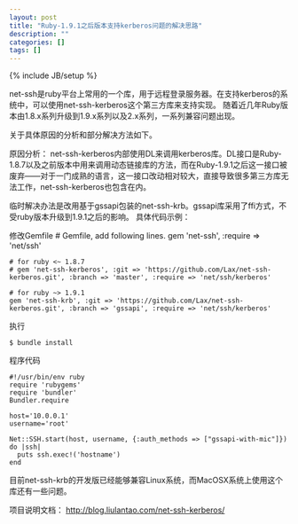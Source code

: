 ```yaml
---
layout: post
title: "Ruby-1.9.1之后版本支持kerberos问题的解决思路"
description: ""
categories: []
tags: []
---
```

{% include JB/setup %}

net-ssh是ruby平台上常用的一个库，用于远程登录服务器。在支持kerberos的系统中，可以使用net-ssh-kerberos这个第三方库来支持实现。
随着近几年Ruby版本由1.8.x系列升级到1.9.x系列以及2.x系列，一系列兼容问题出现。

关于具体原因的分析和部分解决方法如下。

原因分析：
net-ssh-kerberos内部使用DL来调用kerberos库。DL接口是Ruby-1.8.7以及之前版本中用来调用动态链接库的方法，而在Ruby-1.9.1之后这一接口被废弃——对于一门成熟的语言，这一接口改动相对较大，直接导致很多第三方库无法工作，net-ssh-kerberos也包含在内。


临时解决办法是改用基于gssapi包装的net-ssh-krb。gssapi库采用了ffi方式，不受ruby版本升级到1.9.1之后的影响。
具体代码示例：

修改Gemfile
    # Gemfile, add following lines.
    gem 'net-ssh', :require => 'net/ssh'
	
    # for ruby <~ 1.8.7
    # gem 'net-ssh-kerberos', :git => 'https://github.com/Lax/net-ssh-kerberos.git', :branch => 'master', :require => 'net/ssh/kerberos'
    
    # for ruby ~> 1.9.1
    gem 'net-ssh-krb', :git => 'https://github.com/Lax/net-ssh-kerberos.git', :branch => 'gssapi', :require => 'net/ssh/kerberos'
	


执行

    $ bundle install
	


程序代码

    #!/usr/bin/env ruby
    require 'rubygems'
    require 'bundler'
    Bundler.require
    
	host='10.0.0.1'
	username='root'
	
    Net::SSH.start(host, username, {:auth_methods => ["gssapi-with-mic"]}) do |ssh|
      puts ssh.exec!('hostname')
    end



目前net-ssh-krb的开发版已经能够兼容Linux系统，而MacOSX系统上使用这个库还有一些问题。


项目说明文档：
http://blog.liulantao.com/net-ssh-kerberos/
